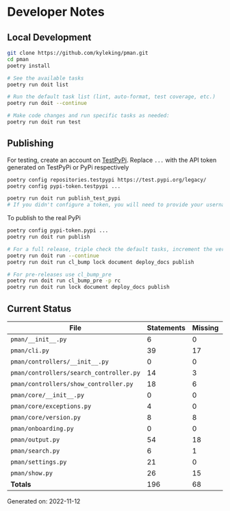 # Developer Notes

## Local Development

```sh
git clone https://github.com/kyleking/pman.git
cd pman
poetry install

# See the available tasks
poetry run doit list

# Run the default task list (lint, auto-format, test coverage, etc.)
poetry run doit --continue

# Make code changes and run specific tasks as needed:
poetry run doit run test
```

## Publishing

For testing, create an account on [TestPyPi](https://test.pypi.org/legacy/). Replace `...` with the API token generated on TestPyPi or PyPi respectively

```sh
poetry config repositories.testpypi https://test.pypi.org/legacy/
poetry config pypi-token.testpypi ...

poetry run doit run publish_test_pypi
# If you didn't configure a token, you will need to provide your username and password to publish
```

To publish to the real PyPi

```sh
poetry config pypi-token.pypi ...
poetry run doit run publish

# For a full release, triple check the default tasks, increment the version, rebuild documentation (twice), and publish!
poetry run doit run --continue
poetry run doit run cl_bump lock document deploy_docs publish

# For pre-releases use cl_bump_pre
poetry run doit run cl_bump_pre -p rc
poetry run doit run lock document deploy_docs publish
```

## Current Status

<!-- {cts} COVERAGE -->
| File                                    |   Statements |   Missing |   Excluded | Coverage   |
|-----------------------------------------|--------------|-----------|------------|------------|
| `pman/__init__.py`                      |            6 |         0 |          0 | 100.0%     |
| `pman/cli.py`                           |           39 |        17 |          0 | 56.4%      |
| `pman/controllers/__init__.py`          |            0 |         0 |          0 | 100.0%     |
| `pman/controllers/search_controller.py` |           14 |         3 |          0 | 78.6%      |
| `pman/controllers/show_controller.py`   |           18 |         6 |          0 | 66.7%      |
| `pman/core/__init__.py`                 |            0 |         0 |          0 | 100.0%     |
| `pman/core/exceptions.py`               |            4 |         0 |          0 | 100.0%     |
| `pman/core/version.py`                  |            8 |         8 |          0 | 0.0%       |
| `pman/onboarding.py`                    |            0 |         0 |          0 | 100.0%     |
| `pman/output.py`                        |           54 |        18 |          0 | 66.7%      |
| `pman/search.py`                        |            6 |         1 |          0 | 83.3%      |
| `pman/settings.py`                      |           21 |         0 |          0 | 100.0%     |
| `pman/show.py`                          |           26 |        15 |          0 | 42.3%      |
| **Totals**                              |          196 |        68 |          0 | 65.3%      |

Generated on: 2022-11-12
<!-- {cte} -->
